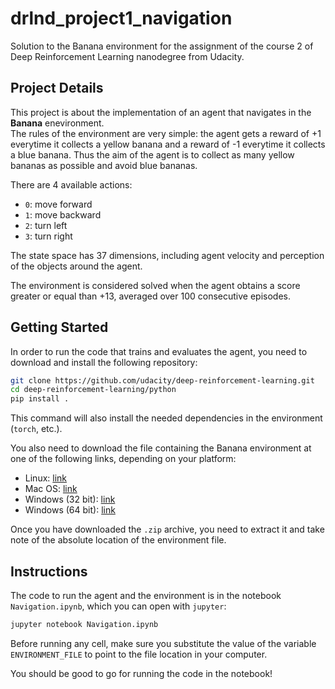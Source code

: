 # drlnd_project1_navigation
Solution to the Banana environment for the assignment of the course 2 of Deep Reinforcement Learning nanodegree from Udacity.

## Project Details
This project is about the implementation of an agent that navigates in the **Banana** enevironment.   
The rules of the environment are very simple: the agent gets a reward of +1 everytime it collects a yellow banana 
and a reward of -1 everytime it collects a blue banana. Thus the aim of the agent is to collect as many yellow bananas 
as possible and avoid blue bananas.

There are 4 available actions:
- `0`: move forward
- `1`: move backward
- `2`: turn left
- `3`: turn right

The state space has 37 dimensions, including agent velocity and perception of the objects around the agent.

The environment is considered solved when the agent obtains a score greater or equal than +13, 
averaged over 100 consecutive episodes.

## Getting Started
In order to run the code that trains and evaluates the agent, you need to download and install the following repository:
```bash
git clone https://github.com/udacity/deep-reinforcement-learning.git
cd deep-reinforcement-learning/python
pip install .
```

This command will also install the needed dependencies in the environment (`torch`,  etc.). 

You also need to download the file containing the Banana environment at one of the following links, depending on your platform:
- Linux: [link](https://s3-us-west-1.amazonaws.com/udacity-drlnd/P1/Banana/Banana_Linux.zip)
- Mac OS: [link](https://s3-us-west-1.amazonaws.com/udacity-drlnd/P1/Banana/Banana.app.zip)
- Windows (32 bit): [link](https://s3-us-west-1.amazonaws.com/udacity-drlnd/P1/Banana/Banana_Windows_x86.zip)
- Windows (64 bit): [link](https://s3-us-west-1.amazonaws.com/udacity-drlnd/P1/Banana/Banana_Windows_x86_64.zip)

Once you have downloaded the `.zip` archive, you need to extract it and take note of the absolute location of the 
environment file.


## Instructions
The code to run the agent and the environment is in the notebook `Navigation.ipynb`, which you can open with `jupyter`:
```bash
jupyter notebook Navigation.ipynb
```
Before running any cell, make sure you substitute the value of the variable `ENVIRONMENT_FILE` 
to point to the file location in your computer.

You should be good to go for running the code in the notebook!